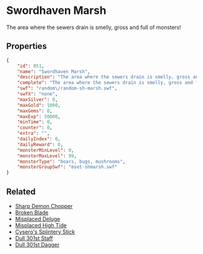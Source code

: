 # Swordhaven Marsh

The area where the sewers drain is smelly, gross and full of monsters!

## Properties

```json
{
    "id": 851,
    "name": "Swordhaven Marsh",
    "description": "The area where the sewers drain is smelly, gross and full of monsters!",
    "complete": "The area where the sewers drain is smelly, gross and full of monsters!",
    "swf": "random\/random-sh-marsh.swf",
    "swfX": "none",
    "maxSilver": 0,
    "maxGold": 1000,
    "maxGems": 0,
    "maxExp": 50000,
    "minTime": 0,
    "counter": 0,
    "extra": "",
    "dailyIndex": 0,
    "dailyReward": 0,
    "monsterMinLevel": 0,
    "monsterMaxLevel": 99,
    "monsterType": "boars, bugs, mushrooms",
    "monsterGroupSwf": "mset-shmarsh.swf"
}
```

## Related

- [Sharp Demon Chopper](../items/6295-sharp-demon-chopper.md)
- [Broken Blade](../items/6296-broken-blade.md)
- [Misplaced Deluge](../items/6297-misplaced-deluge.md)
- [Misplaced High Tide](../items/6298-misplaced-high-tide.md)
- [Cysero's Splintery Stick](../items/6299-cysero-s-splintery-stick.md)
- [Dull 301st Staff](../items/6300-dull-301st-staff.md)
- [Dull 301st Dagger](../items/6301-dull-301st-dagger.md)

